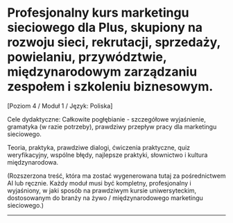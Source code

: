 # Profesjonalny kurs marketingu sieciowego dla Plus, skupiony na rozwoju sieci, rekrutacji, sprzedaży, powielaniu, przywództwie, międzynarodowym zarządzaniu zespołem i szkoleniu biznesowym.


[Poziom 4 / Moduł 1 / Język: Poliska]

Cele dydaktyczne: Całkowite pogłębianie - szczegółowe wyjaśnienie, gramatyka (w razie potrzeby), prawdziwy przepływ pracy dla marketingu sieciowego.

Teoria, praktyka, prawdziwe dialogi, ćwiczenia praktyczne, quiz weryfikacyjny, wspólne błędy, najlepsze praktyki, słownictwo i kultura międzynarodowa.


(Rozszerzona treść, która ma zostać wygenerowana tutaj za pośrednictwem AI lub ręcznie. Każdy moduł musi być kompletny, profesjonalny i wyjaśniony, w jaki sposób na prawdziwym kursie uniwersyteckim, dostosowanym do branży na żywo / międzynarodowego marketingu sieciowego.)

---